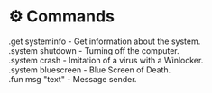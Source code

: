 # ⚙️ Commands
.get systeminfo - Get information about the system. <br />
.system shutdown - Turning off the computer. <br /> 
.system crash - Imitation of a virus with a Winlocker. <br />
.system bluescreen - Blue Screen of Death. <br /> 
.fun msg "text" - Message sender. <br />
